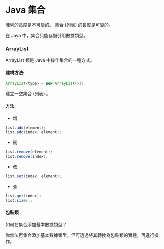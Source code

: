 # Java 集合

陣列的長度是不可變的。
集合 (列表) 的長度是可變的。

在 Java 中，集合只能存儲引用數據類型。

### ArrayList

ArrayList 類是 Java 中操作集合的一種方式。

#### 建構方法:

```java
ArrayList<type> = new ArrayList<>();
```

建立一空集合 (列表) 。

#### 方法:

- 增

```java 
list.add(element);
list.add(index, element);
```

- 刪

```java
list.remove(element);
list.remove(index);
```

- 改

```java
list.set(index, element);
```

- 查

```java
list.get(index);
list.size();
```

#### 包裝類

如何在集合添加基本數據類型？

你無法再集合添加基本數據類型，但可透過將其轉換為包裝類的實體，再進行操作。